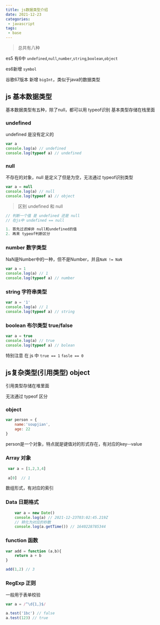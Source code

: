 ```yaml
---
title: js数据类型介绍
date: 2021-12-23
categories:
 - javascript
tags:
 - base
---
```

>总共有八种 

es5 有6中 `undefined`,`null`,`number`,`string`,`boolean`,`object`

es6新增 `symbol`

谷歌67版本 新增 `bigInt`，类似于java的数据类型

## js 基本数据类型

基本数据类型有五种，除了null，都可以用 typeof识别
基本类型存储在栈里面

### undefined 

undefined 是没有定义的

```js
var a
console.log(a) // undefined
console.log(typeof a) // undefined
```

### null

不存在的对象，null 是定义了但是为空，无法通过 typeof识别类型

```js
var a = null
console.log(a) // null
console.log(typeof a) // object
```

>区别 undefined 和 null

```js
// 判断一个值 是 undefined 还是 null
// 在js中 undefined == null

1. 首先过滤掉非 null和undefined的值
2. 再来 typeof判断区分
```

### number 数字类型

NaN是Number中的一种，但不是Number，并且`NaN != NaN`

```js
var a = 1
console.log(a) // 1
console.log(typeof a) // number
```

### string 字符串类型

```js
var a = '1'
console.log(a) // 1
console.log(typeof a) // string
```

### boolean 布尔类型 true/false

```js
var a = true
console.log(a) // true
console.log(typeof a) // bolean
```

特别注意 在 js 中 `true == 1` `fasle == 0`

## js复杂类型(引用类型) object

引用类型存储在堆里面

无法通过 typeof 区分

### object

```js
var person = {
    name:'soupjian',
    age: 22
}
```

person是一个对象，特点就是键值对的形式存在，有对应的key--value

### Array 对象

```js
 var a = [1,2,3,4]
 
 a[0]  // 1
```

数组形式，有对应的索引

### Data 日期格式

```js
    var a = new Date()
    console.log(a) // 2021-12-23T03:02:45.219Z
    // 转化为对应的秒数
    console.log(a.getTime()) // 1640228785344
```

### function 函数

```js
var add = function (a,b){
    return a + b
}

add(1,2) // 3
```

### RegExp 正则

一般用于表单校验

```js
var a = /^\d{1,}$/

a.test('1bc') // false
a.test(123) // true
```
<Valine/>


  